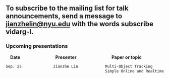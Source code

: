 ## To subscribe to the mailing list for talk announcements, send a message to **<jianzhelin@nyu.edu>** with the words subscribe vidarg-l. 
### Upcoming presentations

&emsp;**Date** &emsp; &emsp; &emsp; &emsp; &emsp; &emsp; **Presenter** &emsp; &emsp; &emsp; &emsp; &emsp; &emsp; **Paper or topic**
```markdown 
Sep. 25              Jianzhe Lin            Multi-Object Tracking
                                            Simple Online and Realtime Tracking with a Deep Association Metric[link](https://arxiv.org/abs/1703.07402/)
```
